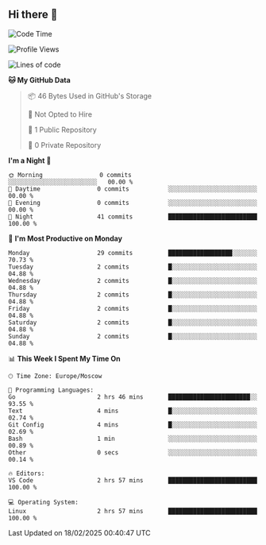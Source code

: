 ## Hi there 👋


<!--START_SECTION:waka-->
![Code Time](http://img.shields.io/badge/Code%20Time-307%20hrs%2051%20mins-blue)

![Profile Views](http://img.shields.io/badge/Profile%20Views-0-blue)

![Lines of code](https://img.shields.io/badge/From%20Hello%20World%20I%27ve%20Written-0%20lines%20of%20code-blue)

**🐱 My GitHub Data** 

> 📦 46 Bytes Used in GitHub's Storage 
 > 
> 🚫 Not Opted to Hire
 > 
> 📜 1 Public Repository 
 > 
> 🔑 0 Private Repository 
 > 
**I'm a Night 🦉** 

```text
🌞 Morning                0 commits           ░░░░░░░░░░░░░░░░░░░░░░░░░   00.00 % 
🌆 Daytime                0 commits           ░░░░░░░░░░░░░░░░░░░░░░░░░   00.00 % 
🌃 Evening                0 commits           ░░░░░░░░░░░░░░░░░░░░░░░░░   00.00 % 
🌙 Night                  41 commits          █████████████████████████   100.00 % 
```
📅 **I'm Most Productive on Monday** 

```text
Monday                   29 commits          ██████████████████░░░░░░░   70.73 % 
Tuesday                  2 commits           █░░░░░░░░░░░░░░░░░░░░░░░░   04.88 % 
Wednesday                2 commits           █░░░░░░░░░░░░░░░░░░░░░░░░   04.88 % 
Thursday                 2 commits           █░░░░░░░░░░░░░░░░░░░░░░░░   04.88 % 
Friday                   2 commits           █░░░░░░░░░░░░░░░░░░░░░░░░   04.88 % 
Saturday                 2 commits           █░░░░░░░░░░░░░░░░░░░░░░░░   04.88 % 
Sunday                   2 commits           █░░░░░░░░░░░░░░░░░░░░░░░░   04.88 % 
```


📊 **This Week I Spent My Time On** 

```text
🕑︎ Time Zone: Europe/Moscow

💬 Programming Languages: 
Go                       2 hrs 46 mins       ███████████████████████░░   93.55 % 
Text                     4 mins              █░░░░░░░░░░░░░░░░░░░░░░░░   02.74 % 
Git Config               4 mins              █░░░░░░░░░░░░░░░░░░░░░░░░   02.69 % 
Bash                     1 min               ░░░░░░░░░░░░░░░░░░░░░░░░░   00.89 % 
Other                    0 secs              ░░░░░░░░░░░░░░░░░░░░░░░░░   00.14 % 

🔥 Editors: 
VS Code                  2 hrs 57 mins       █████████████████████████   100.00 % 

💻 Operating System: 
Linux                    2 hrs 57 mins       █████████████████████████   100.00 % 
```


 Last Updated on 18/02/2025 00:40:47 UTC
<!--END_SECTION:waka-->

